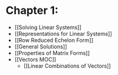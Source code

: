 # Chapter 1:
- [[Solving Linear Systems]]
- [[Representations for Linear Systems]]
- [[Row Reduced Echelon Form]]
- [[General Solutions]]
- [[Properties of Matrix Forms]]
- [[Vectors MOC]] 
	- [[Linear Combinations of Vectors]]